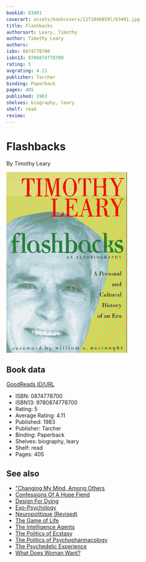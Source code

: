 ```yaml
---
bookid: 83491
coverart: assets/bookcovers/1171046059l/83491.jpg
title: Flashbacks
authorsort: Leary, Timothy
author: Timothy Leary
authors: 
isbn: 0874778700
isbn13: 9780874778700
rating: 5
avgrating: 4.11
publisher: Tarcher
binding: Paperback
pages: 405
published: 1983
shelves: biography, leary
shelf: read
review: 
---
```


# Flashbacks

By Timothy Leary

![](../../assets/bookcovers/1171046059l/83491.jpg)

## Book data

[GoodReads ID/URL](https://www.goodreads.com/book/show/83491)

- ISBN: 0874778700
- ISBN13: 9780874778700
- Rating: 5
- Average Rating: 4.11
- Published: 1983
- Publisher: Tarcher
- Binding: Paperback
- Shelves: biography, leary
- Shelf: read
- Pages: 405


## See also

- ["Changing My Mind, Among Others](Changing_My_Mind__Among_Others-_Lifetime_Writings.md)
- [Confessions Of A Hope Fiend](Confessions_Of_A_Hope_Fiend.md)
- [Design For Dying](Design_For_Dying.md)
- [Exo-Psychology](Exo-Psychology-_A_Manual_on_the_Use_of_the_Human_Nervous_System_According_to_the_Instructions_of_the_Manufacturers.md)
- [Neuropolitique (Revised)](Neuropolitique_Revised.md)
- [The Game of Life](The_Game_of_Life.md)
- [The Intelligence Agents](The_Intelligence_Agents.md)
- [The Politics of Ecstasy](The_Politics_of_Ecstasy.md)
- [The Politics of Psychopharmacology](The_Politics_of_Psychopharmacology.md)
- [The Psychedelic Experience](The_Psychedelic_Experience.md)
- [What Does Woman Want?](What_Does_Woman_Want.md)
